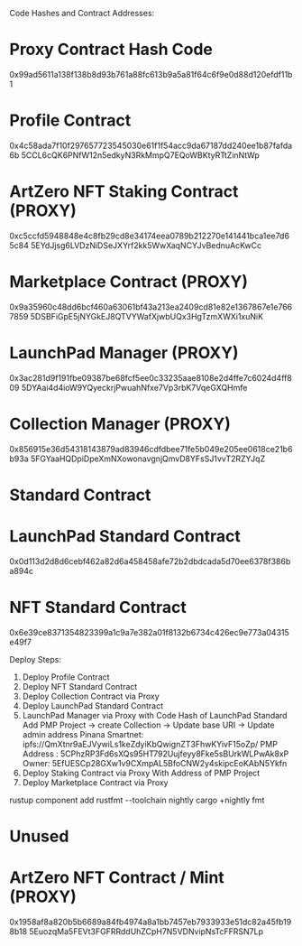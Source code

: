Code Hashes and Contract Addresses:

# Proxy Contract Hash Code
0x99ad5611a138f138b8d93b761a88fc613b9a5a81f64c6f9e0d88d120efdf11b1

# Profile Contract
0x4c58ada7f10f297657723545030e61f1f54acc9da67187dd240ee1b87fafda6b
5CCL6cQK6PNfW12n5edkyN3RkMmpQ7EQoWBKtyRTtZinNtWp

# ArtZero NFT Staking Contract (PROXY)
0xc5ccfd5948848e4c8fb29cd8e34174eea0789b212270e141441bca1ee7d65c84
5EYdJjsg6LVDzNiDSeJXYrf2kk5WwXaqNCYJvBednuAcKwCc

# Marketplace Contract (PROXY)
0x9a35960c48dd6bcf460a63061bf43a213ea2409cd81e82e1367867e1e7667859
5DSBFiGpE5jNYGkEJ8QTVYWafXjwbUQx3HgTzmXWXi1xuNiK

# LaunchPad Manager (PROXY)
0x3ac281d9f191fbe09387be68fcf5ee0c33235aae8108e2d4ffe7c6024d4ff809
5DYAai4d4ioW9YQyeckrjPwuahNfxe7Vp3rbK7VqeGXQHmfe

# Collection Manager (PROXY)
0x856915e36d54318143879ad83946cdfdbee71fe5b049e205ee0618ce21b6b93a
5FGYaaHQDpiDpeXmNXowonavgnjQmvD8YFsSJ1vvT2RZYJqZ

# Standard Contract
# LaunchPad Standard Contract
0x0d113d2d8d6cebf462a82d6a458458afe72b2dbdcada5d70ee6378f386ba894c

# NFT Standard Contract
0x6e39ce8371354823399a1c9a7e382a01f8132b6734c426ec9e773a04315e49f7

Deploy Steps:
1. Deploy Profile Contract
2. Deploy NFT Standard Contract
3. Deploy Collection Contract via Proxy
4. Deploy LaunchPad Standard Contract
5. LaunchPad Manager via Proxy with Code Hash of LaunchPad Standard
Add PMP Project -> create Collection -> Update base URI -> Update admin address
Pinana Smartnet: ipfs://QmXtnr9aEJVywiLs1keZdyiKbQwignZT3FhwKYivF15oZp/
PMP Address : 5CPhzRP3Fd6sXQs95HT792Uujfeyy8Fke5sBUrkWLPwAk8xP
Owner: 5EfUESCp28GXw1v9CXmpAL5BfoCNW2y4skipcEoKAbN5Ykfn
6. Deploy Staking Contract via Proxy
With Address of PMP Project
7. Deploy Marketplace Contract via Proxy

rustup component add rustfmt --toolchain nightly
cargo +nightly fmt

# Unused 
# ArtZero NFT Contract / Mint (PROXY)
0x1958af8a820b5b6689a84fb4974a8a1bb7457eb7933933e51dc82a45fb198b18
5EuozqMa5FEVt3FGFRRddUhZCpH7N5VDNvipNsTcFFRSN7Lp
